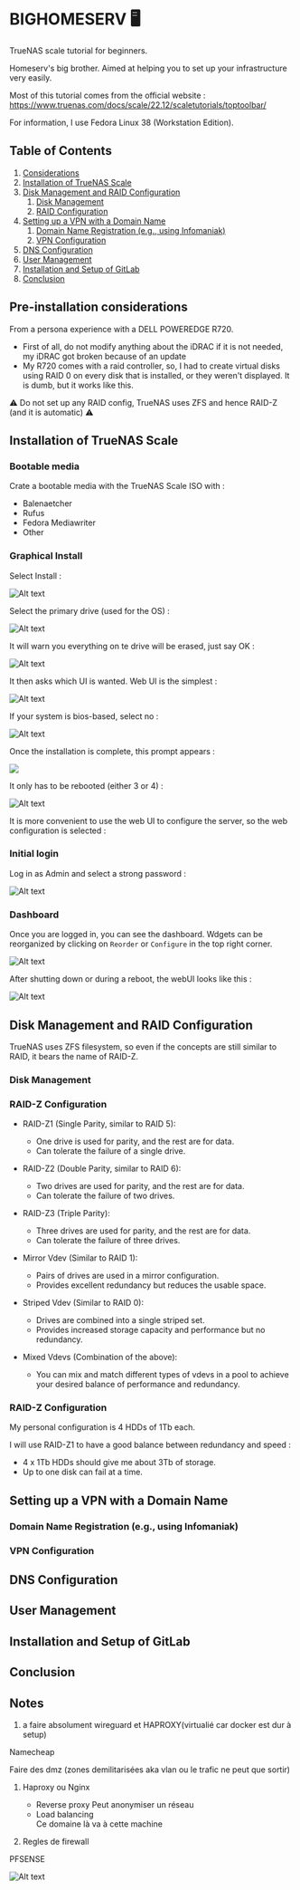 # BIGHOMESERV 🖥

TrueNAS scale tutorial for beginners.

Homeserv's big brother. Aimed at helping you to set up your infrastructure very easily.

Most of this tutorial comes from the official website : https://www.truenas.com/docs/scale/22.12/scaletutorials/toptoolbar/

For information, I use Fedora Linux 38 (Workstation Edition).

## Table of Contents
1. [Considerations](#considerations)
1. [Installation of TrueNAS Scale](#installation)
2. [Disk Management and RAID Configuration](#disk-management)
   1. [Disk Management](#disk-management)
   2. [RAID Configuration](#raid-configuration)
3. [Setting up a VPN with a Domain Name](#vpn-setup)
   1. [Domain Name Registration (e.g., using Infomaniak)](#domain-registration)
   2. [VPN Configuration](#vpn-configuration)
4. [DNS Configuration](#dns-configuration)
5. [User Management](#user-management)
6. [Installation and Setup of GitLab](#gitlab-setup)
7. [Conclusion](#conclusion)

## Pre-installation considerations <a name="considerations"></a>

From a persona experience with a DELL POWEREDGE R720.

* First of all, do not modify anything about the iDRAC if it is not needed, my iDRAC got broken because of an update
* My R720 comes with a raid controller, so, I had to create virtual disks using RAID 0 on every disk that is installed, or they weren't displayed. It is dumb, but it works like this.

⚠️ Do not set up any RAID config, TrueNAS uses ZFS and hence RAID-Z (and it is automatic) ⚠️

## Installation of TrueNAS Scale <a name="installation"></a>

### Bootable media

Crate a bootable media with the TrueNAS Scale ISO with :
* Balenaetcher
* Rufus
* Fedora Mediawriter
* Other

### Graphical Install

Select Install :

![Alt text](image-3.png)

Select the primary drive (used for the OS) :

![Alt text](image-4.png)

It will warn you everything on te drive will be erased, just say OK :

![Alt text](image-5.png)

It then asks which UI is wanted. Web UI is the simplest :

![Alt text](image-6.png)

If your system is bios-based, select no :

![Alt text](image-7.png)

Once the installation is complete, this prompt appears :

![](image-8.png)

It only has to be rebooted (either 3 or 4) :

![Alt text](image-9.png)

It is more convenient to use the web UI to configure the server, so the web configuration is selected :

### Initial login

Log in as Admin and select a strong password :

![Alt text](<Screenshot from 2023-10-29 21-02-01.png>)

### Dashboard

Once you are logged in, you can see the dashboard. Wdgets can be reorganized by clicking on ```Reorder``` or ```Configure``` in the top right corner.

![Alt text](image.png)

After shutting down or during a reboot, the webUI looks like this :

![Alt text](image-1.png)

## Disk Management and RAID Configuration <a name="disk-management"></a>

TrueNAS uses ZFS filesystem, so even if the concepts are still similar to RAID, it bears the name of RAID-Z.

### Disk Management <a name="disk-management"></a>



### RAID-Z Configuration <a name="raid-z"></a>

* RAID-Z1 (Single Parity, similar to RAID 5):

    * One drive is used for parity, and the rest are for data.
    * Can tolerate the failure of a single drive.

* RAID-Z2 (Double Parity, similar to RAID 6):

    * Two drives are used for parity, and the rest are for data.
    * Can tolerate the failure of two drives.

* RAID-Z3 (Triple Parity):

    * Three drives are used for parity, and the rest are for data.
    * Can tolerate the failure of three drives.

* Mirror Vdev (Similar to RAID 1):

    * Pairs of drives are used in a mirror configuration.
    * Provides excellent redundancy but reduces the usable space.

* Striped Vdev (Similar to RAID 0):

    * Drives are combined into a single striped set. 
    * Provides increased storage capacity and performance but no redundancy.

* Mixed Vdevs (Combination of the above):

    * You can mix and match different types of vdevs in a pool to achieve your desired balance of performance and redundancy.

### RAID-Z Configuration <a name="raid-configuration"></a>

My personal configuration is 4 HDDs of 1Tb each.

I will use RAID-Z1 to have a good balance between redundancy and speed :

* 4 x 1Tb HDDs should give me about 3Tb of storage.
* Up to one disk can fail at a time.



## Setting up a VPN with a Domain Name <a name="vpn-setup"></a>

### Domain Name Registration (e.g., using Infomaniak) <a name="domain-registration"></a>

### VPN Configuration <a name="vpn-configuration"></a>

## DNS Configuration <a name="dns-configuration"></a>

## User Management <a name="user-management"></a>

## Installation and Setup of GitLab <a name="gitlab-setup"></a>

## Conclusion <a name="conclusion"></a>









## Notes

1) a faire absolument wireguard et HAPROXY(virtualié car docker est dur à setup)

Namecheap

Faire des dmz (zones demilitarisées aka vlan ou le trafic ne peut que sortir)



1) Haproxy ou Nginx
    * Reverse proxy
        Peut anonymiser un réseau
    * Load balancing    
        Ce domaine là va à cette machine

2) Regles de firewall 

PFSENSE

![Alt text](image-2.png)






